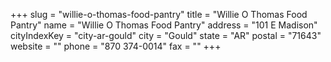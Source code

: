 +++
slug = "willie-o-thomas-food-pantry"
title = "Willie O Thomas Food Pantry"
name = "Willie O Thomas Food Pantry"
address = "101 E Madison"
cityIndexKey = "city-ar-gould"
city = "Gould"
state = "AR"
postal = "71643"
website = ""
phone = "870 374-0014"
fax = ""
+++
